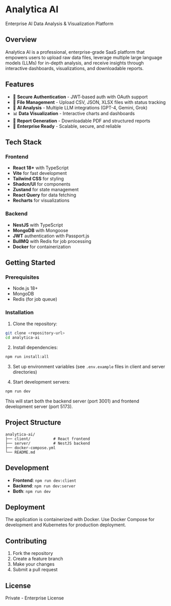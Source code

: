 # Analytica AI

Enterprise AI Data Analysis & Visualization Platform

## Overview

Analytica AI is a professional, enterprise-grade SaaS platform that empowers users to upload raw data files, leverage multiple large language models (LLMs) for in-depth analysis, and receive insights through interactive dashboards, visualizations, and downloadable reports.

## Features

- 🔐 **Secure Authentication** - JWT-based auth with OAuth support
- 📁 **File Management** - Upload CSV, JSON, XLSX files with status tracking
- 🤖 **AI Analysis** - Multiple LLM integrations (GPT-4, Gemini, Grok)
- 📊 **Data Visualization** - Interactive charts and dashboards
- 📄 **Report Generation** - Downloadable PDF and structured reports
- 🚀 **Enterprise Ready** - Scalable, secure, and reliable

## Tech Stack

### Frontend
- **React 18+** with TypeScript
- **Vite** for fast development
- **Tailwind CSS** for styling
- **Shadcn/UI** for components
- **Zustand** for state management
- **React Query** for data fetching
- **Recharts** for visualizations

### Backend
- **NestJS** with TypeScript
- **MongoDB** with Mongoose
- **JWT** authentication with Passport.js
- **BullMQ** with Redis for job processing
- **Docker** for containerization

## Getting Started

### Prerequisites
- Node.js 18+
- MongoDB
- Redis (for job queue)

### Installation

1. Clone the repository:
```bash
git clone <repository-url>
cd analytica-ai
```

2. Install dependencies:
```bash
npm run install:all
```

3. Set up environment variables (see `.env.example` files in client and server directories)

4. Start development servers:
```bash
npm run dev
```

This will start both the backend server (port 3001) and frontend development server (port 5173).

## Project Structure

```
analytica-ai/
├── client/          # React frontend
├── server/          # NestJS backend
├── docker-compose.yml
└── README.md
```

## Development

- **Frontend**: `npm run dev:client`
- **Backend**: `npm run dev:server`
- **Both**: `npm run dev`

## Deployment

The application is containerized with Docker. Use Docker Compose for development and Kubernetes for production deployment.

## Contributing

1. Fork the repository
2. Create a feature branch
3. Make your changes
4. Submit a pull request

## License

Private - Enterprise License 